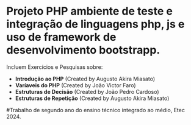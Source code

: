 # Projeto PHP ambiente de teste e integração de linguagens php, js e uso de framework de desenvolvimento bootstrapp.  

Incluem Exercícios e Pesquisas sobre:

- **Introdução ao PHP** (Created by Augusto Akira Miasato)
- **Varíaveis do PHP** (Created by João Victor Faro)
- **Estruturas de Decisão** (Created by João Pedro Cardoso)
- **Estruturas de Repetição** (Created by Augusto Akira Miasato)

#Trabalho de segundo ano do ensino técnico integrado ao médio, Etec 2024.
